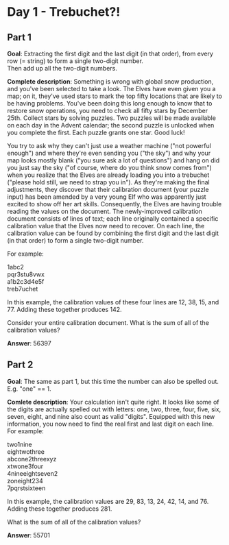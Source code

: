 # Day 1 - Trebuchet?!

## Part 1
**Goal**: Extracting the first digit and the last digit (in that order), from every row (= string) to form a single two-digit number.\
Then add up all the two-digit numbers.

**Complete description**: Something is wrong with global snow production, and you've been selected to take a look. The Elves have even given you a map; on it, they've used stars to mark the top fifty locations that are likely to be having problems. You've been doing this long enough to know that to restore snow operations, you need to check all fifty stars by December 25th. Collect stars by solving puzzles. Two puzzles will be made available on each day in the Advent calendar; the second puzzle is unlocked when you complete the first. Each puzzle grants one star. Good luck!

You try to ask why they can't just use a weather machine ("not powerful enough") and where they're even sending you ("the sky") and why your map looks mostly blank ("you sure ask a lot of questions") and hang on did you just say the sky ("of course, where do you think snow comes from") when you realize that the Elves are already loading you into a trebuchet ("please hold still, we need to strap you in"). As they're making the final adjustments, they discover that their calibration document (your puzzle input) has been amended by a very young Elf who was apparently just excited to show off her art skills. Consequently, the Elves are having trouble reading the values on the document. The newly-improved calibration document consists of lines of text; each line originally contained a specific calibration value that the Elves now need to recover. On each line, the calibration value can be found by combining the first digit and the last digit (in that order) to form a single two-digit number.

For example:

1abc2\
pqr3stu8vwx\
a1b2c3d4e5f\
treb7uchet

In this example, the calibration values of these four lines are 12, 38, 15, and 77. Adding these together produces 142.

Consider your entire calibration document. What is the sum of all of the calibration values?

**Answer**: 56397 


## Part 2
**Goal**: The same as part 1, but this time the number can also be spelled out.\
E.g. "one" == 1.

**Comlete description**: Your calculation isn't quite right. It looks like some of the digits are actually spelled out with letters: one, two, three, four, five, six, seven, eight, and nine also count as valid "digits". Equipped with this new information, you now need to find the real first and last digit on each line. For example:

two1nine\
eightwothree\
abcone2threexyz\
xtwone3four\
4nineeightseven2\
zoneight234\
7pqrstsixteen

In this example, the calibration values are 29, 83, 13, 24, 42, 14, and 76. Adding these together produces 281.

What is the sum of all of the calibration values?

**Answer**: 55701
